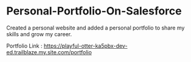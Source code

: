# Personal-Portfolio-On-Salesforce
Created a personal website and added a personal portfolio to share my skills and grow my career.

Portfolio Link : https://playful-otter-ka5pbx-dev-ed.trailblaze.my.site.com/portfolio
